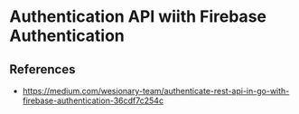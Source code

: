 # Authentication API wiith Firebase Authentication

## References
- https://medium.com/wesionary-team/authenticate-rest-api-in-go-with-firebase-authentication-36cdf7c254c